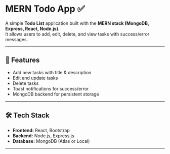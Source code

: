 # MERN Todo App ✅

A simple **Todo List** application built with the **MERN stack (MongoDB, Express, React, Node.js)**.  
It allows users to add, edit, delete, and view tasks with success/error messages.

---

## 🚀 Features
- Add new tasks with title & description
- Edit and update tasks
- Delete tasks
- Toast notifications for success/error
- MongoDB backend for persistent storage

---

## 🛠 Tech Stack
- **Frontend:** React, Bootstrap
- **Backend:** Node.js, Express.js
- **Database:** MongoDB (Atlas or Local)

---
